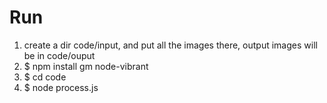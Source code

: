 # Run
1. create a dir code/input, and put all the images there, output images will be in code/ouput
2. $ npm install gm node-vibrant
3. $ cd code
4. $ node process.js
